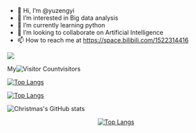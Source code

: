 - 👋 Hi, I’m @yuzengyi
- 👀 I’m interested in Big data analysis
- 🌱 I’m currently learning python
- 💞️ I’m looking to collaborate on Artificial Intelligence
- 📫 How to reach me at https://space.bilibili.com/1522314416

<!---
yuzengyi/yuzengyi is a ✨ special ✨ repository because its `README.md` (this file) appears on your GitHub profile.
You can click the Preview link to take a look at your changes.
--->
![](https://komarev.com/ghpvc/?username=yuzengyi)

My![Visitor Count](https://profile-counter.glitch.me/yuzengyi/count.svg)visitors


[![Top Langs](https://github-readme-stats.vercel.app/api/top-langs/?username=yuzengyi)](https://github.com/yuzengyi/github-readme-stats)


[![Top Langs](https://github-readme-stats.vercel.app/api/top-langs/?username=yuzengyi&layout=compact)](https://github.com/yuzengyi/github-readme-stats)

![Christmas's GitHub stats](https://github-readme-stats.vercel.app/api?username=yuzengyi&show_icons=true&theme=tokyonight)

<p align="center">
  <a href="https://github.com/yuzengyi/github-readme-stats">
    <img src="https://github-readme-stats.vercel.app/api/top-langs/?username=yuzengyi" alt="Top Langs">
  </a>
</p>
